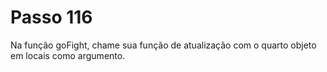 # Passo 116

Na função goFight, chame sua função de atualização com o quarto objeto em locais como argumento.
